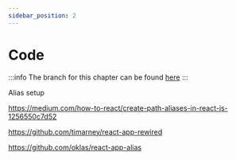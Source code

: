 ```yaml
---
sidebar_position: 2
---
```


# Code

:::info
The branch for this chapter can be found [here](https://github.com/appeltje-c/starter-app/tree/03-structure-your-code)
:::




Alias setup

https://medium.com/how-to-react/create-path-aliases-in-react-js-1256550c7d52

https://github.com/timarney/react-app-rewired

https://github.com/oklas/react-app-alias
